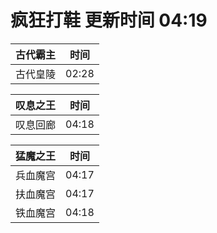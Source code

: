 # 疯狂打鞋 更新时间 04:19

| 古代霸主   | 时间    |
|--------|-------|
| 古代皇陵 | 02:28 |

| 叹息之王   | 时间    |
|--------|-------|
| 叹息回廊 | 04:18 |

| 猛魔之王   | 时间    |
|--------|-------|
| 兵血魔宫 | 04:17 |
| 扶血魔宫 | 04:17 |
| 铁血魔宫 | 04:18 |